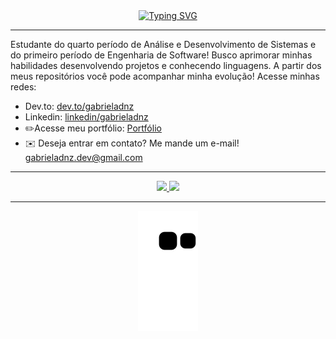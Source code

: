 <!-- <h1 align="center"><b>Olá, :wave:</b></h1> 
<center> -->

 <div align="center">
<a href="https://git.io/typing-svg"><img src="https://readme-typing-svg.demolab.com?font=Fira+Code&weight=500&size=27&pause=1000&color=821BFD&background=2E0A3000&center=true&vCenter=true&width=435&lines=Bem-vindo(a)+ao+meu+GitHub!" alt="Typing SVG" /></a>
 </div>
</center>

<hr>

Estudante do quarto período de Análise e Desenvolvimento de Sistemas e do primeiro período de Engenharia de Software! Busco aprimorar minhas habilidades desenvolvendo projetos e conhecendo linguagens. A partir dos meus repositórios você pode acompanhar minha evolução! Acesse minhas redes:
<br>

- Dev.to: <a target="_blank" href="https://dev.to/gabrieladnz">dev.to/gabrieladnz</a>
- Linkedin: <a target="_blank" href="https://www.linkedin.com/in/gabrieladnz/">linkedin/gabrieladnz</a>
- ✏️Acesse meu portfólio: <a target="_blank" href="https://gabrieladnz.github.io/">Portfólio</a>
- :envelope:	Deseja entrar em contato? Me mande um e-mail! <a href="mailto:seuemail@example.com">gabrieladnz.dev@gmail.com</a>

<hr>
  
<!---
gbdnz/gbdnz is a ✨ special ✨ repository because its `README.md` (this file) appears on your GitHub profile.
You can click the Preview link to take a look at your changes.
--->
<div align="center">
<div> <a href="https://github.com/gabrieladnz">
<img height="178em" src="https://github-readme-stats-sigma-five.vercel.app/api/top-langs/?username=gabrieladnz&layout=compact&langs_count=10&theme=midnight-purple"/>
<img height="178em" src="https://github-readme-stats-sigma-five.vercel.app/api?username=gabrieladnz&show_icons=true&theme=midnight-purple"/>
</div>
</div>
 <hr>
 
<div align="center">
  <img src="https://github.com/gabrieladnz/gabrieladnz/blob/output/github-contribution-grid-snake.svg" alt="snake gif">
</div>
